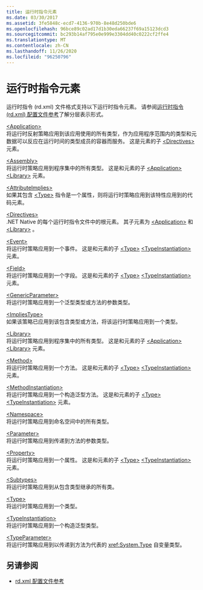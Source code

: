 ```yaml
---
title: 运行时指令元素
ms.date: 03/30/2017
ms.assetid: 3fe5848c-ecd7-4136-970b-8e48d250bde6
ms.openlocfilehash: 96bce89c02ad17d1b30eda66237f69a15123dcd3
ms.sourcegitcommit: bc293b14af795e0e999e3304dd40c0222cf2ffe4
ms.translationtype: MT
ms.contentlocale: zh-CN
ms.lasthandoff: 11/26/2020
ms.locfileid: "96250796"
---
```

# <a name="runtime-directive-elements"></a>运行时指令元素

运行时指令 (rd.xml) 文件格式支持以下运行时指令元素。 请参阅[运行时指令 (rd.xml) 配置文件参考](runtime-directives-rd-xml-configuration-file-reference.md)了解分层表示形式。  
  
 [\<Application>](application-element-net-native.md)  
 将运行时反射策略应用到该应用使用的所有类型，作为应用程序范围内的类型和元数据可以反应在运行时间的类型成员的容器而服务。 这是元素的子 [\<Directives>](directives-element-net-native.md) 元素。  
  
 [\<Assembly>](assembly-element-net-native.md)  
 将运行时策略应用到程序集中的所有类型。 这是和元素的子 [\<Application>](application-element-net-native.md) [\<Library>](library-element-net-native.md) 元素。  
  
 [\<AttributeImplies>](attributeimplies-element-net-native.md)  
 如果其包含 [\<Type>](type-element-net-native.md) 指令是一个属性，则将运行时策略应用到该特性应用到的代码元素。  
  
 [\<Directives>](directives-element-net-native.md)  
 .NET Native 的每个运行时指令文件中的根元素。 其子元素为 [\<Application>](application-element-net-native.md) 和 [\<Library>](library-element-net-native.md) 。  
  
 [\<Event>](event-element-net-native.md)  
 将运行时策略应用到一个事件。 这是和元素的子 [\<Type>](type-element-net-native.md) [\<TypeInstantiation>](typeinstantiation-element-net-native.md) 元素。  
  
 [\<Field>](field-element-net-native.md)  
 将运行时策略应用到一个字段。 这是和元素的子 [\<Type>](type-element-net-native.md) [\<TypeInstantiation>](typeinstantiation-element-net-native.md) 元素。  
  
 [\<GenericParameter>](genericparameter-element-net-native.md)  
 将运行时策略应用到一个泛型类型或方法的参数类型。  
  
 [\<ImpliesType>](impliestype-element-net-native.md)  
 如果该策略已应用到该包含类型或方法，将该运行时策略应用到一个类型。  
  
 [\<Library>](library-element-net-native.md)  
 将运行时策略应用到程序集中的所有类型。 这是和元素的子 [\<Application>](application-element-net-native.md) [\<Library>](library-element-net-native.md) 元素。  
  
 [\<Method>](method-element-net-native.md)  
 将运行时策略应用到一个方法。 这是和元素的子 [\<Type>](type-element-net-native.md) [\<TypeInstantiation>](typeinstantiation-element-net-native.md) 元素。  
  
 [\<MethodInstantiation>](methodinstantiation-element-net-native.md)  
 将运行时策略应用到一个构造泛型方法。 这是和元素的子 [\<Type>](type-element-net-native.md) [\<TypeInstantiation>](typeinstantiation-element-net-native.md) 元素。  
  
 [\<Namespace>](namespace-element-net-native.md)  
 将运行时策略应用到命名空间中的所有类型。  
  
 [\<Parameter>](parameter-element-net-native.md)  
 将运行时策略应用到传递到方法的参数类型。  
  
 [\<Property>](property-element-net-native.md)  
 将运行时策略应用到一个属性。 这是和元素的子 [\<Type>](type-element-net-native.md) [\<TypeInstantiation>](typeinstantiation-element-net-native.md) 元素。  
  
 [\<Subtypes>](subtypes-element-net-native.md)  
 将运行时策略应用到从包含类型继承的所有类。  
  
 [\<Type>](type-element-net-native.md)  
 将运行时策略应用到一个类型。  
  
 [\<TypeInstantiation>](typeinstantiation-element-net-native.md)  
 将运行时策略应用到一个构造泛型类型。  
  
 [\<TypeParameter>](typeparameter-element-net-native.md)  
 将运行时策略应用到以传递到方法为代表的 <xref:System.Type> 自变量类型。  
  
## <a name="see-also"></a>另请参阅

- [rd.xml 配置文件参考](runtime-directives-rd-xml-configuration-file-reference.md)
